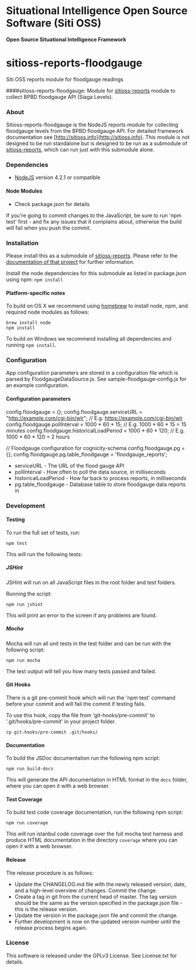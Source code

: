 Situational Intelligence Open Source Software (Siti OSS)
===========
**Open Source Situational Intelligence Framework**

# sitioss-reports-floodgauge

Siti OSS reports module for floodgauge readings

####sitioss-reports-floodgauge: Module for [sitioss-reports](https://github.com/petabencana/sitioss-reports) module to collect BPBD floodgauge API (Siaga Levels).

### About
Sitioss-reports-floodgauge is the NodeJS reports module for collecting floodgauge levels from the BPBD floodgauge API. For detailed framework documentation see [http://sitioss.info](http://sitioss.info).
This module is not designed to be run standalone but is designed to be run as a submodule of [sitioss-reports](https://github.com/petabencana/sitioss-reports), which can run just with this submodule alone.

### Dependencies
* [NodeJS](http://nodejs.org) version 4.2.1 or compatible

#### Node Modules
* Check package.json for details

If you're going to commit changes to the JavaScript, be sure to run 'npm test' first - and fix any issues that it complains about, otherwise the build will fail when you push the commit.

### Installation
Please install this as a submodule of [sitioss-reports](https://github.com/smart-facility/cognicity-reports). Please refer to the [documentation of that project](https://github.com/smart-facility/cognicity-reports/blob/master/README.md) for further information.

Install the node dependencies for this submodule as listed in package.json using npm: `npm install`

#### Platform-specific notes ####
To build on OS X we recommend using [homebrew](http://brew.sh) to install node, npm, and required node modules as follows:
```shell
brew install node
npm install
```

To build on Windows we recommend installing all dependencies and running `npm install`.

### Configuration
App configuration parameters are stored in a configuration file which is parsed by FloodgaugeDataSource.js. See sample-floodgauge-config.js for an example configuration.

#### Configuration parameters

config.floodgauge = {};
config.floodgauge.serviceURL = "http://example.com/cgi-bin/wlr"; // E.g. https://example.com/cgi-bin/wlr
config.floodgauge.pollInterval = 1000 * 60 * 15; // E.g. 1000 * 60 * 15 = 15 minutes
config.floodgauge.historicalLoadPeriod = 1000 * 60 * 120; // E.g. 1000 * 60 * 120 = 2 hours

// Floodgauge configuration for cognicity-schema
config.floodgauge.pg = {};
config.floodgauge.pg.table_floodgauge = 'floodgauge_reports';

* serviceURL - The URL of the flood gauge API
* pollInterval - How often to poll the data source, in milliseconds
* historicalLoadPeriod - How far back to process reports, in milliseconds
* pg.table_floodgauge - Database table to store floodgauge data reports in

### Development

#### Testing

To run the full set of tests, run:

```shell
npm test
```

This will run the following tests:

##### JSHint

JSHint will run on all JavaScript files in the root folder and test folders.

Running the script:

```shell
npm run jshint
```

This will print an error to the screen if any problems are found.

##### Mocha

Mocha will run all unit tests in the test folder and can be run with the following script:

```shell
npm run mocha
```

The test output will tell you how many tests passed and failed.

#### Git Hooks

There is a git pre-commit hook which will run the 'npm test' command before your commit and will fail the commit if testing fails.

To use this hook, copy the file from 'git-hooks/pre-commit' to '.git/hooks/pre-commit' in your project folder.

```shell
cp git-hooks/pre-commit .git/hooks/
```

#### Documentation

To build the JSDoc documentation run the following npm script:

```shell
npm run build-docs
```

This will generate the API documentation in HTML format in the `docs` folder, where you can open it with a web browser.

#### Test Coverage

To build test code coverage documentation, run the following npm script:

```shell
npm run coverage
```

This will run istanbul code coverage over the full mocha test harness and produce HTML documentation in the directory `coverage` where you can open it with a web browser.

#### Release

The release procedure is as follows:
* Update the CHANGELOG.md file with the newly released version, date, and a high-level overview of changes. Commit the change.
* Create a tag in git from the current head of master. The tag version should be the same as the version specified in the package.json file - this is the release version.
* Update the version in the package.json file and commit the change.
* Further development is now on the updated version number until the release process begins again.

### License
This software is released under the GPLv3 License. See License.txt for details.
